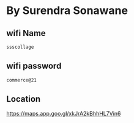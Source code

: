 By Surendra Sonawane 
===========


wifi Name 
----------------
  ```bash
ssscollage 
```

wifi password 
----------------


```bash
commerce@21
```


Location 
----------------
https://maps.app.goo.gl/xkJrA2kBhhHL7Vin6

 

